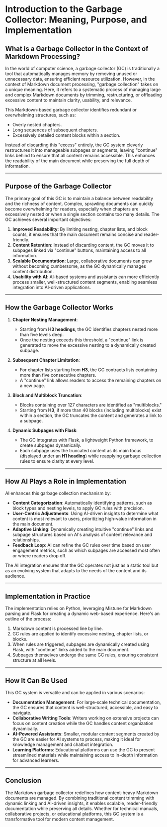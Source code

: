 # Introduction to the Garbage Collector: Meaning, Purpose, and Implementation

## What is a Garbage Collector in the Context of Markdown Processing?

In the world of computer science, a garbage collector (GC) is traditionally a tool that automatically manages memory by removing unused or unnecessary data, ensuring efficient resource utilization. However, in the context of Markdown document processing, "garbage collection" takes on a unique meaning. Here, it refers to a systematic process of managing large and complex Markdown documents by trimming, restructuring, or offloading excessive content to maintain clarity, usability, and relevance.

This Markdown-based garbage collector identifies redundant or overwhelming structures, such as:
- Overly nested chapters.
- Long sequences of subsequent chapters.
- Excessively detailed content blocks within a section.

Instead of discarding this "excess" entirely, the GC system cleverly restructures it into manageable subpages or segments, leaving "continue" links behind to ensure that all content remains accessible. This enhances the readability of the main document while preserving the full depth of information.

---

## Purpose of the Garbage Collector

The primary goal of this GC is to maintain a balance between readability and the richness of content. Complex, sprawling documents can quickly become overwhelming for readers, especially when chapters are excessively nested or when a single section contains too many details. The GC achieves several important objectives:

1. **Improved Readability**: By limiting nesting, chapter lists, and block counts, it ensures that the main document remains concise and reader-friendly.
2. **Content Retention**: Instead of discarding content, the GC moves it to subpages linked via "continue" buttons, maintaining access to all information.
3. **Scalable Documentation**: Large, collaborative documents can grow without becoming cumbersome, as the GC dynamically manages content distribution.
4. **Usability with AI**: AI-based systems and assistants can more efficiently process smaller, well-structured content segments, enabling seamless integration into AI-driven applications.

---

## How the Garbage Collector Works

1. **Chapter Nesting Management**:
   - Starting from **H3 headings**, the GC identifies chapters nested more than five levels deep.
   - Once the nesting exceeds this threshold, a "continue" link is generated to move the excessive nesting to a dynamically created subpage.

2. **Subsequent Chapter Limitation**:
   - For chapter lists starting from **H3**, the GC contracts lists containing more than five consecutive chapters.
   - A "continue" link allows readers to access the remaining chapters on a new page.

3. **Block and Multiblock Truncation**:
   - Blocks containing over 127 characters are identified as "multiblocks."
   - Starting from **H3**, if more than 40 blocks (including multiblocks) exist within a section, the GC truncates the content and generates a link to a subpage.

4. **Dynamic Subpages with Flask**:
   - The GC integrates with Flask, a lightweight Python framework, to create subpages dynamically.
   - Each subpage uses the truncated content as its main focus (displayed under an **H1 heading**) while reapplying garbage collection rules to ensure clarity at every level.

---

## How AI Plays a Role in Implementation

AI enhances this garbage collection mechanism by:
- **Content Categorization**: Automatically identifying patterns, such as block types and nesting levels, to apply GC rules with precision.
- **User-Centric Adjustments**: Using AI-driven insights to determine what content is most relevant to users, prioritizing high-value information in the main document.
- **Adaptive Linking**: Dynamically creating intuitive "continue" links and subpage structures based on AI's analysis of content relevance and relationships.
- **Feedback Loop**: AI can refine the GC rules over time based on user engagement metrics, such as which subpages are accessed most often or where readers drop off.

The AI integration ensures that the GC operates not just as a static tool but as an evolving system that adapts to the needs of the content and its audience.

---

## Implementation in Practice

The implementation relies on Python, leveraging Mistune for Markdown parsing and Flask for creating a dynamic web-based experience. Here's an outline of the process:
1. Markdown content is processed line by line.
2. GC rules are applied to identify excessive nesting, chapter lists, or blocks.
3. When rules are triggered, subpages are dynamically created using Flask, with "continue" links added to the main document.
4. Subpages themselves undergo the same GC rules, ensuring consistent structure at all levels.

---

## How It Can Be Used

This GC system is versatile and can be applied in various scenarios:
- **Documentation Management**: For large-scale technical documentation, the GC ensures that content is well-structured, accessible, and easy to navigate.
- **Collaborative Writing Tools**: Writers working on extensive projects can focus on content creation while the GC handles content organization dynamically.
- **AI-Powered Assistants**: Smaller, modular content segments created by the GC are easier for AI systems to process, making it ideal for knowledge management and chatbot integration.
- **Learning Platforms**: Educational platforms can use the GC to present streamlined materials while maintaining access to in-depth information for advanced learners.

---

## Conclusion

The Markdown garbage collector redefines how content-heavy Markdown documents are managed. By combining traditional content trimming with dynamic linking and AI-driven insights, it enables scalable, reader-friendly documentation while preserving all details. Whether for technical manuals, collaborative projects, or educational platforms, this GC system is a transformative tool for modern content management.
